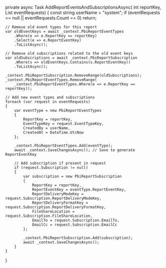 private async Task AddReportEventsAndSubscriptionsAsync(
    int reportKey,
    List<PbiReportEventRequestV2> eventRequests)
{
    const string userName = "system";
    if (eventRequests == null || eventRequests.Count == 0)
        return;

    // Remove old event types for this report
    var oldEventKeys = await _context.PbiReportEventTypes
        .Where(e => e.ReportKey == reportKey)
        .Select(e => e.ReportEventKey)
        .ToListAsync();

    // Remove old subscriptions related to the old event keys
    var oldSubscriptions = await _context.PbiReportSubscription
        .Where(s => oldEventKeys.Contains(s.ReportEventKey))
        .ToListAsync();

    _context.PbiReportSubscription.RemoveRange(oldSubscriptions);
    _context.PbiReportEventTypes.RemoveRange(
        _context.PbiReportEventTypes.Where(e => e.ReportKey == reportKey));

    // Add new event types and subscriptions
    foreach (var request in eventRequests)
    {
        var eventType = new PbiReportEventTypes
        {
            ReportKey = reportKey,
            EventTypeKey = request.EventTypeKey,
            CreatedBy = userName,
            CreatedAt = DateTime.UtcNow
        };

        _context.PbiReportEventTypes.Add(eventType);
        await _context.SaveChangesAsync(); // Save to generate ReportEventKey

        // Add subscription if present in request
        if (request.Subscription != null)
        {
            var subscription = new PbiReportSubscription
            {
                ReportKey = reportKey,
                ReportEventKey = eventType.ReportEventKey,
                ReportDeliveryModeKey = request.Subscription.ReportDeliveryModeKey,
                ReportDeliveryFormatKey = request.Subscription.ReportDeliveryFormatKey,
                FileShareLocation = request.Subscription.FileShareLocation,
                EmailTo = request.Subscription.EmailTo,
                EmailCc = request.Subscription.EmailCc
            };

            _context.PbiReportSubscription.Add(subscription);
            await _context.SaveChangesAsync();
        }
    }
}
